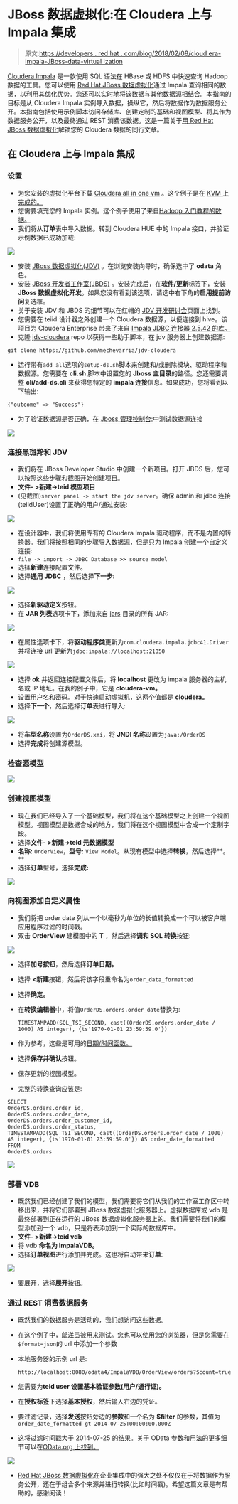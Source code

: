 # JBoss 数据虚拟化:在 Cloudera 上与 Impala 集成

> 原文:[https://developers . red hat . com/blog/2018/02/08/cloud era-impala-JBoss-data-virtual ization](https://developers.redhat.com/blog/2018/02/08/cloudera-impala-jboss-data-virtualization)

[Cloudera Impala](https://www.cloudera.com/documentation/enterprise/5-3-x/topics/impala_intro.html) 是一款使用 SQL 语法在 HBase 或 HDFS 中快速查询 Hadoop 数据的工具。您可以使用 [Red Hat JBoss 数据虚拟化](https://www.redhat.com/en/technologies/jboss-middleware/data-virtualization)通过 Impala 查询相同的数据，以利用其优化优势。您还可以实时地将该数据与其他数据源相结合。本指南的目标是从 Cloudera Impala 实例导入数据，操纵它，然后将数据作为数据服务公开。本指南包括使用示例脚本访问存储库、创建定制的基础和视图模型、将其作为数据服务公开，以及最终通过 REST 消费该数据。这是一篇关于[用 Red Hat JBoss 数据虚拟化](https://developers.redhat.com/blog/2017/05/11/unlock-your-cloudera-data-with-red-hat-jboss-data-virtualization/)解锁您的 Cloudera 数据的同行文章。

## 在 Cloudera 上与 Impala 集成

### 设置

*   为您安装的虚拟化平台下载 [Cloudera all in one vm](https://www.cloudera.com/downloads/quickstart_vms/5-10.html) 。这个例子是在 [KVM 上完成的。](https://www.linux-kvm.org/)
*   您需要填充您的 Impala 实例。这个例子使用了来自[Hadoop 入门教程的数据。](https://www.cloudera.com/developers/get-started-with-hadoop-tutorial/exercise-1.html)
*   我们将从**订单**表中导入数据。转到 Cloudera HUE 中的 Impala 接口，并验证示例数据已成功加载:

![](../Images/618aadccff834fe5729b2ede726a5b51.png)

*   安装 [JBoss 数据虚拟化(JDV)](https://developers.redhat.com/products/datavirt/download/) 。在浏览安装向导时，确保选中了 **odata** 角色。
*   安装 [JBoss 开发者工作室(JBDS)](https://developers.redhat.com/products/devstudio/download/) 。安装完成后，在**软件/更新**标签下，安装 **JBoss 数据虚拟化开发**。如果您没有看到该选项，请选中右下角的**启用提前访问**复选框。
*   关于安装 JDV 和 JBDS 的细节可以在红帽的 [JDV 开发研讨会](http://redhatgov.io/workshops/jdv_dev/exercise1/)页面上找到。
*   您需要在 teiid 设计器之外创建一个 Cloudera 数据源，以便连接到 hive。该项目为 Cloudera Enterprise 带来了来自 [Impala JDBC 连接器 2.5.42 的库。](https://www.cloudera.com/downloads/connectors/impala/jdbc/2-5-42.html)
*   克隆 [jdv-cloudera](https://github.com/mechevarria/jdv-cloudera) repo 以获得一些助手脚本，在 jdv 服务器上创建数据源:

```
git clone https://github.com/mechevarria/jdv-cloudera
```

*   运行带有`add all`选项的`setup-ds.sh`脚本来创建和/或删除模块、驱动程序和数据源。您需要在 **cli.sh** 脚本中设置您的 **Jboss 主目录**的路径。您还需要调整 **cli/add-ds.cli** 来获得您特定的 **impala 连接**信息。如果成功，您将看到以下输出:

```
{"outcome" => "Success"}
```

*   为了验证数据源是否正确，在 [Jboss 管理控制台:](http://localhost:9990/console)中测试数据源连接

![](../Images/e5bbeca22bd1d6df4d67ab2bbef98290.png)

### 连接黑斑羚和 JDV

*   我们将在 JBoss Developer Studio 中创建一个新项目。打开 JBDS 后，您可以按照这些步骤和截图开始创建项目。
*   **文件- >新建->teid 模型项目**
*   (见截图)`server panel -> start the jdv server`。确保 admin 和 jdbc 连接(teiidUser)设置了正确的用户/通过安装:

![](../Images/40869bc6afa03470ce58781d537a40ab.png)

*   在设计器中，我们将使用专有的 Cloudera Impala 驱动程序，而不是内置的转换器。我们将按照相同的步骤导入数据源，但是只为 Impala 创建一个自定义连接:
*   `file -> import -> JDBC Database >> source model`
*   选择**新建**连接配置文件。
*   选择**通用 JDBC** ，然后选择**下一步:**

![](../Images/8186b3f51ef38ab58fc7b9f2ac78c1be.png)

*   选择**新驱动定义**按钮。
*   在 **JAR 列表**选项卡下，添加来自 [jars](https://github.com/mechevarria/jdv-cloudera/tree/master/jars) 目录的所有 JAR:

![](../Images/9ff3dac184d2803f313329f90df2faab.png)

*   在属性选项卡下，将**驱动程序类**更新为`com.cloudera.impala.jdbc41.Driver`并将连接 url 更新为`jdbc:impala://localhost:21050`

![](../Images/b01c8c5ec5848879f4f90e42846d97f3.png)

*   选择 **ok** 并返回连接配置文件后，将 **localhost** 更改为 impala 服务器的主机名或 IP 地址。在我的例子中，它是 **cloudera-vm。**
*   设置用户名和密码。对于快速启动虚拟机，这两个值都是 **cloudera。**
*   选择**下一个**，然后选择**订单**表进行导入:

![](../Images/efd3718aa9ae7d99b80dba2af50187e6.png)

*   将**车型名称**设置为`OrderDS.xmi`，将 **JNDI 名称**设置为`java:/OrderDS`
*   选择**完成**将创建源模型。

### 检查源模型

![](../Images/172a608a0480a6a1ab67ee2e04455c2c.png)

### 创建视图模型

*   现在我们已经导入了一个基础模型，我们将在这个基础模型之上创建一个视图模型。视图模型是数据合成的地方，我们将在这个视图模型中合成一个定制字段。
*   选择**文件- >新建->teid 元数据模型**
*   **名称:** `OrderView`，**型号:** `View Model`。从现有模型中选择**转换**，然后选择**。**
*   选择**订单**型号，选择**完成:**

![](../Images/e195f49adff9c9f8bc77a7312e48b653.png)

### 向视图添加自定义属性

*   我们将把 order date 列从一个以毫秒为单位的长值转换成一个可以被客户端应用程序过滤的时间戳。
*   双击 **OrderView** 建模图中的 **T** ，然后选择**调和 SQL 转换**按钮:

![](../Images/fa30daca1592992de2c390435af57e6e.png)

*   选择**加号按钮**，然后选择**订单日期。**
*   选择 **<新建**按钮，然后将该字段重命名为`order_data_formatted`
*   选择**确定。**
*   在**转换编辑器**中，将值`OrderDS.orders.order_date`替换为:

    ```
    TIMESTAMPADD(SQL_TSI_SECOND, cast((OrderDS.orders.order_date / 1000) AS integer), {ts'1970-01-01 23:59:59.0'})
    ```

*   作为参考，这些是可用的[日期/时间函数。](https://docs.jboss.org/author/display/TEIID/Date_Time+Functions)
*   选择**保存并确认**按钮。
*   保存更新的视图模型。
*   完整的转换查询应该是:

```
SELECT
OrderDS.orders.order_id,
OrderDS.orders.order_date,
OrderDS.orders.order_customer_id,
OrderDS.orders.order_status,
TIMESTAMPADD(SQL_TSI_SECOND, cast((OrderDS.orders.order_date / 1000) AS integer), {ts'1970-01-01 23:59:59.0'}) AS order_date_formatted
FROM
OrderDS.orders
```

![](../Images/2bbcf048a77e15bb2c6fb5d1645d987d.png)

### 部署 VDB

*   既然我们已经创建了我们的模型，我们需要将它们从我们的工作室工作区中转移出来，并将它们部署到 JBoss 数据虚拟化服务器上。虚拟数据库或 vdb 是最终部署到正在运行的 JBoss 数据虚拟化服务器上的。我们需要将我们的模型添加到一个 vdb，只是将表添加到一个实际的数据库中。
*   **文件- >新建->teid vdb**
*   将 vdb **命名为 ImpalaVDB。**
*   选择**订单视图**进行添加并完成。这也将自动带来**订单**:

![](../Images/3e74c96fb9b615b199de5433142ac635.png)

*   要展开，选择**展开**按钮。

### 通过 REST 消费数据服务

*   既然我们的数据服务是活动的，我们想访问这些数据。
*   在这个例子中，[邮递员](https://www.getpostman.com/)被用来测试。您也可以使用您的浏览器，但是您需要在`$format=json`的 url 中添加一个参数
*   本地服务器的示例 url 是:

    ```
    http://localhost:8080/odata4/ImpalaVDB/OrderView/orders?$count=true
    ```

*   您需要为**teid user 设置基本验证参数(用户/通行证)。**
*   在**授权标签**下选择**基本授权**，然后输入右边的凭证。
*   要过滤记录，选择**发送**按钮旁边的**参数**和一个名为 **$filter** 的参数，其值为`order_date_formatted gt 2014-07-25T00:00:00.000Z`
*   这将过滤时间戳大于 2014-07-25 的结果。关于 OData 参数和用法的更多细节可以在[OData.org 上找到。](http://www.odata.org)

![](../Images/aa081bc562bd885c47cca2ddecf0a62d.png)

*   [Red Hat JBoss 数据虚拟化](https://www.redhat.com/en/technologies/jboss-middleware/data-virtualization)在企业集成中的强大之处不仅仅在于将数据作为服务公开，还在于组合多个来源并进行转换(比如时间戳)。希望这篇文章是有帮助的，感谢阅读！